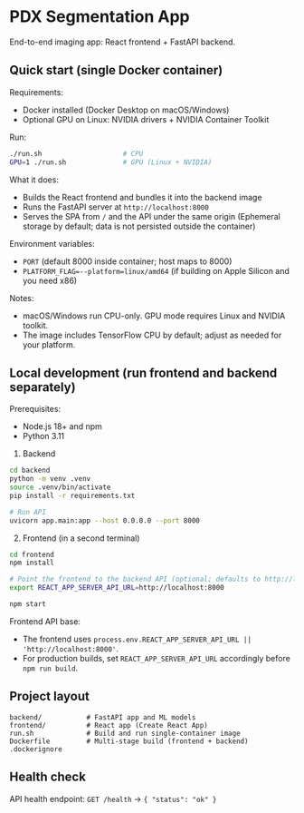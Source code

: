 # PDX Segmentation App

End-to-end imaging app: React frontend + FastAPI backend.

## Quick start (single Docker container)

Requirements:
- Docker installed (Docker Desktop on macOS/Windows)
- Optional GPU on Linux: NVIDIA drivers + NVIDIA Container Toolkit

Run:
```bash
./run.sh                    # CPU
GPU=1 ./run.sh              # GPU (Linux + NVIDIA)
```

What it does:
- Builds the React frontend and bundles it into the backend image
- Runs the FastAPI server at `http://localhost:8000`
- Serves the SPA from `/` and the API under the same origin
  (Ephemeral storage by default; data is not persisted outside the container)

Environment variables:
- `PORT` (default 8000 inside container; host maps to 8000)
- `PLATFORM_FLAG=--platform=linux/amd64` (if building on Apple Silicon and you need x86)

Notes:
- macOS/Windows run CPU-only. GPU mode requires Linux and NVIDIA toolkit.
- The image includes TensorFlow CPU by default; adjust as needed for your platform.

## Local development (run frontend and backend separately)

Prerequisites:
- Node.js 18+ and npm
- Python 3.11

1) Backend
```bash
cd backend
python -m venv .venv
source .venv/bin/activate
pip install -r requirements.txt

# Run API
uvicorn app.main:app --host 0.0.0.0 --port 8000
```

2) Frontend (in a second terminal)
```bash
cd frontend
npm install

# Point the frontend to the backend API (optional; defaults to http://localhost:8000)
export REACT_APP_SERVER_API_URL=http://localhost:8000

npm start
```

Frontend API base:
- The frontend uses `process.env.REACT_APP_SERVER_API_URL || 'http://localhost:8000'`.
- For production builds, set `REACT_APP_SERVER_API_URL` accordingly before `npm run build`.

## Project layout

```
backend/           # FastAPI app and ML models
frontend/          # React app (Create React App)
run.sh             # Build and run single-container image
Dockerfile         # Multi-stage build (frontend + backend)
.dockerignore
```

## Health check
API health endpoint: `GET /health` → `{ "status": "ok" }`
